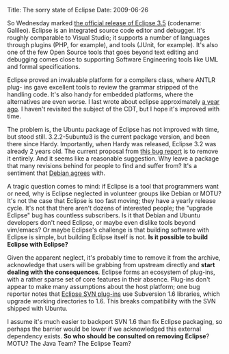 Title: The sorry state of Eclipse
Date: 2009-06-26

So Wednesday marked [the official release of Eclipse 3.5][1] (codename:
Galileo). Eclipse is an integrated source code editor and debugger. It's
roughly comparable to Visual Studio; it supports a number of languages through
plugins (PHP, for example), and tools (JUnit, for example). It's also one of
the few Open Source tools that goes beyond text editing and debugging comes
close to supporting Software Engineering tools like UML and formal
specifications.

Eclipse proved an invaluable platform for a compilers class, where ANTLR plug-
ins gave excellent tools to review the grammar stripped of the handling code.
It's also handy for embedded platforms, where the alternatives are even worse.
I last wrote about eclipse approximately [a year ago][2]. I haven't revisited
the subject of the CDT, but I hope it's improved with time.

The problem is, the Ubuntu package of Eclipse has not improved with time, but
stood still. 3.2.2-5ubuntu3 is the current package version, and been there
since Hardy. Importantly, when Hardy was released, Eclipse 3.2 was already 2
years old. The current proposal from [this bug report][3] is to remove it
entirely. And it seems like a reasonable suggestion. Why leave a package that
many revisions behind for people to find and suffer from? It's a sentiment
that [Debian agrees][4] with.

A tragic question comes to mind: if Eclipse is a tool that programmers want or
need, why is Eclipse neglected in volunteer groups like Debian or MOTU? It's
not the case that Eclipse is too fast moving; they have a yearly release
cycle. It's not that there aren't dozens of interested people; the "upgrade
Eclipse" bug has countless subscribers. Is it that Debian and Ubuntu
developers don't need Eclipse, or maybe even dislike tools beyond vim/emacs?
Or maybe Eclipse's challenge is that building software with Eclipse is simple,
but building Eclipse itself is not. **Is it possible to build Eclipse with
Eclipse?**

Given the apparent neglect, it's probably time to remove it from the archive,
acknowledge that users will be grabbing from upstream directly and **start
dealing with the consequences**. Eclipse forms an ecosystem of plug-ins, with
a rather sparse set of core features in their absence. Plug-ins don't appear
to make many assumptions about the host platform; one bug reporter notes that
[Eclipse SVN plug-ins][5] use Subversion 1.6 libraries, which upgrade working
directories to 1.6. This breaks compatibility with the SVN shipped with
Ubuntu.

I assume it's much easier to backport SVN 1.6 than fix Eclipse packaging, so
perhaps the barrier would be lower if we acknowledged this external dependency
exists. **So who should be consulted on removing Eclipse**? MOTU? The Java
Team? The Eclipse Team?

   [1]: http://www.eclipse.org/org/press-release/20090624_galileo.php

   [2]: //www.pwnguin.net/eclipse-disaster.html

   [3]: https://bugs.launchpad.net/ubuntu/+source/eclipse/+bug/123064?comments=all

   [4]: http://bugs.debian.org/cgi-bin/bugreport.cgi?bug=526489

   [5]: https://bugs.launchpad.net/ubuntu/%2Bsource/subversion/%2Bbug/382048

